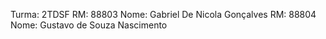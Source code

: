 Turma: 2TDSF
RM: 88803 Nome: Gabriel De Nicola Gonçalves
RM: 88804 Nome: Gustavo de Souza Nascimento
